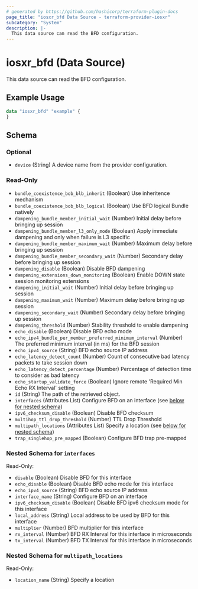 ```yaml
---
# generated by https://github.com/hashicorp/terraform-plugin-docs
page_title: "iosxr_bfd Data Source - terraform-provider-iosxr"
subcategory: "System"
description: |-
  This data source can read the BFD configuration.
---
```


# iosxr_bfd (Data Source)

This data source can read the BFD configuration.

## Example Usage

```terraform
data "iosxr_bfd" "example" {
}
```

<!-- schema generated by tfplugindocs -->
## Schema

### Optional

- `device` (String) A device name from the provider configuration.

### Read-Only

- `bundle_coexistence_bob_blb_inherit` (Boolean) Use inheritence mechanism
- `bundle_coexistence_bob_blb_logical` (Boolean) Use BFD logical Bundle natively
- `dampening_bundle_member_initial_wait` (Number) Initial delay before bringing up session
- `dampening_bundle_member_l3_only_mode` (Boolean) Apply immediate dampening and only when failure is L3 specific
- `dampening_bundle_member_maximum_wait` (Number) Maximum delay before bringing up session
- `dampening_bundle_member_secondary_wait` (Number) Secondary delay before bringing up session
- `dampening_disable` (Boolean) Disable BFD dampening
- `dampening_extensions_down_monitoring` (Boolean) Enable DOWN state session monitoring extensions
- `dampening_initial_wait` (Number) Initial delay before bringing up session
- `dampening_maximum_wait` (Number) Maximum delay before bringing up session
- `dampening_secondary_wait` (Number) Secondary delay before bringing up session
- `dampening_threshold` (Number) Stability threshold to enable dampening
- `echo_disable` (Boolean) Disable BFD echo mode
- `echo_ipv4_bundle_per_member_preferred_minimum_interval` (Number) The preferred minimum interval (in ms) for the BFD session
- `echo_ipv4_source` (String) BFD echo source IP address
- `echo_latency_detect_count` (Number) Count of consecutive bad latency packets to take session down
- `echo_latency_detect_percentage` (Number) Percentage of detection time to consider as bad latency
- `echo_startup_validate_force` (Boolean) Ignore remote 'Required Min Echo RX Interval' setting
- `id` (String) The path of the retrieved object.
- `interfaces` (Attributes List) Configure BFD on an interface (see [below for nested schema](#nestedatt--interfaces))
- `ipv6_checksum_disable` (Boolean) Disable BFD checksum
- `multihop_ttl_drop_threshold` (Number) TTL Drop Threshold
- `multipath_locations` (Attributes List) Specify a location (see [below for nested schema](#nestedatt--multipath_locations))
- `trap_singlehop_pre_mapped` (Boolean) Configure BFD trap pre-mapped

<a id="nestedatt--interfaces"></a>
### Nested Schema for `interfaces`

Read-Only:

- `disable` (Boolean) Disable BFD for this interface
- `echo_disable` (Boolean) Disable BFD echo mode for this interface
- `echo_ipv4_source` (String) BFD echo source IP address
- `interface_name` (String) Configure BFD on an interface
- `ipv6_checksum_disable` (Boolean) Disable BFD ipv6 checksum mode for this interface
- `local_address` (String) Local address to be used by BFD for this interface
- `multiplier` (Number) BFD multiplier for this interface
- `rx_interval` (Number) BFD RX Interval for this interface in microseconds
- `tx_interval` (Number) BFD TX Interval for this interface in microseconds


<a id="nestedatt--multipath_locations"></a>
### Nested Schema for `multipath_locations`

Read-Only:

- `location_name` (String) Specify a location

